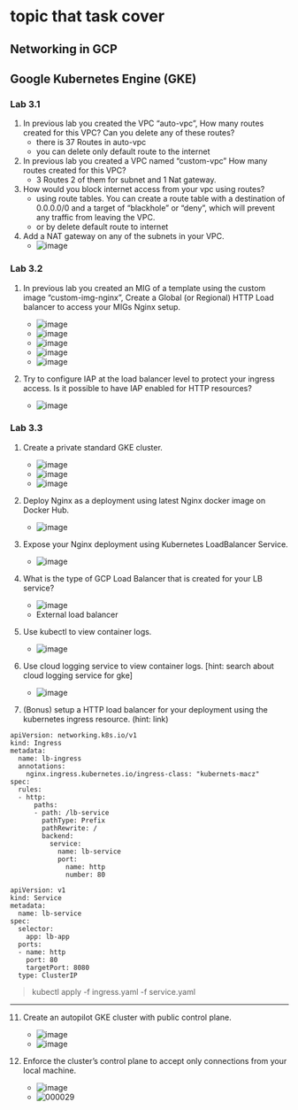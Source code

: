 # topic that task cover
## Networking in GCP
## Google Kubernetes Engine (GKE)


### Lab 3.1
1. In previous lab you created the VPC “auto-vpc”, How many routes created for this VPC? Can you delete any of these routes?
   - there is 37 Routes in auto-vpc 
   - you can delete only default route to the internet
3. In previous lab you created a VPC named “custom-vpc” How many routes created for this VPC?
   - 3 Routes 2 of them for subnet and 1 Nat gateway.
5. How would you block internet access from your vpc using routes?
   - using route tables. You can create a route table with a destination of 0.0.0.0/0 and a target of “blackhole” or “deny”, which will prevent any traffic from leaving the VPC.
   - or by delete default route to internet 
7. Add a NAT gateway on any of the subnets in your VPC.
   - ![image](https://user-images.githubusercontent.com/28235504/213449178-39ec1d6a-cf38-4b2a-91f8-76b143b72849.png)

### Lab 3.2
1. In previous lab you created an MIG of a template using the custom image “custom-img-nginx”, Create a Global (or Regional) HTTP Load balancer to access your MIGs Nginx setup.
   - ![image](https://user-images.githubusercontent.com/28235504/213479392-50ee8183-a97a-432b-aab9-80583b2f1a5a.png)
   - ![image](https://user-images.githubusercontent.com/28235504/213484914-dd290ce8-52fb-47e7-a092-606860785117.png)
   - ![image](https://user-images.githubusercontent.com/28235504/213485206-95b04a43-5145-459c-88d3-6c59d1180166.png)
   - ![image](https://user-images.githubusercontent.com/28235504/213487503-56a5a15e-49d9-4a7b-b0fc-887aca3c043d.png)
   - ![image](https://user-images.githubusercontent.com/28235504/213483418-cd9402eb-35ce-4f72-b51f-3c96a80a1537.png)

3. Try to configure IAP at the load balancer level to protect your ingress access. Is it possible to have IAP enabled for HTTP resources?
   - ![image](https://user-images.githubusercontent.com/28235504/213488341-49a0c797-e7f4-40c1-88ce-d90571fd2008.png)


 


### Lab 3.3
1. Create a private standard GKE cluster.
      - ![image](https://user-images.githubusercontent.com/28235504/213598651-11584532-6e00-46fd-8f95-1d82e2e64a04.png)
      - ![image](https://user-images.githubusercontent.com/28235504/213598699-3c3117dc-9a80-401f-871b-2498e460ca64.png)
      - ![image](https://user-images.githubusercontent.com/28235504/213598738-fd308266-e508-4c4e-8164-ec65521f1129.png)

3. Deploy Nginx as a deployment using latest Nginx docker image on Docker Hub.
      - ![image](https://user-images.githubusercontent.com/28235504/213599356-28f11dfd-9b61-4d22-9984-182cb07003ac.png)
5. Expose your Nginx deployment using Kubernetes LoadBalancer Service.
      - ![image](https://user-images.githubusercontent.com/28235504/213600744-a59026ba-55b6-444d-bc31-0fa4ae24678a.png)

7. What is the type of GCP Load Balancer that is created for your LB service?
      - ![image](https://user-images.githubusercontent.com/28235504/213600871-12aecddd-a2d4-4ab8-be51-8739c02c1bb6.png)
      - External load balancer

9. Use kubectl to view container logs.
      - ![image](https://user-images.githubusercontent.com/28235504/213599652-f7aded54-5fd8-4138-be36-0b7695eb8585.png)

8. Use cloud logging service to view container logs. [hint: search about cloud logging service for gke]
      - ![image](https://user-images.githubusercontent.com/28235504/213600501-624d801f-f20c-4d94-bd99-e9e8d27938d1.png)

9. (Bonus) setup a HTTP load balancer for your deployment using the kubernetes ingress resource. (hint: link)
```
apiVersion: networking.k8s.io/v1
kind: Ingress
metadata:
  name: lb-ingress
  annotations:
    nginx.ingress.kubernetes.io/ingress-class: "kubernets-macz"
spec:
  rules:
  - http:
      paths: 
      - path: /lb-service
        pathType: Prefix
        pathRewrite: /
        backend:
          service:
            name: lb-service
            port:
              name: http
              number: 80
```
```
apiVersion: v1
kind: Service
metadata:
  name: lb-service
spec:
  selector:
    app: lb-app
  ports:
  - name: http
    port: 80
    targetPort: 8080
  type: ClusterIP
```
> kubectl apply -f ingress.yaml -f service.yaml
-----------------------------------------------------

11. Create an autopilot GKE cluster with public control plane.
      - ![image](https://user-images.githubusercontent.com/28235504/213603360-15d0dfcf-45b8-43e7-9518-b712ea37b401.png)
      - ![image](https://user-images.githubusercontent.com/28235504/213603416-3daedbcd-a232-40ad-bb7c-0468a81abbd7.png)
     
13. Enforce the cluster’s control plane to accept only connections from your local machine.
      - ![image](https://user-images.githubusercontent.com/28235504/213603047-527f1144-6388-40b5-9b84-63d440cd49d0.png)
      - ![000029](https://user-images.githubusercontent.com/28235504/213604360-32fe265b-5c78-4d66-b5da-629bf9923002.jpg)



